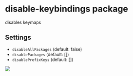 # disable-keybindings package

disables keymaps

## Settings

- `disableAllPackages` (default: false)
- `disablePackages` (default: [])
- `disablePrefixKeys` (default: [])

![](http://i.gyazo.com/cf1498539937994300eb3b3b4b657778.png)
